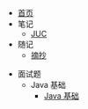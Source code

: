 - [首页](/README.md)
- 笔记
  - [JUC](./docs/java_high_level/juc_notes.md)
- 随记
  - [摘抄](./docs/excerpt.md)
* 面试题
  * Java 基础
    * [Java 基础](./docs/Java_base/Java_base_qa.md)